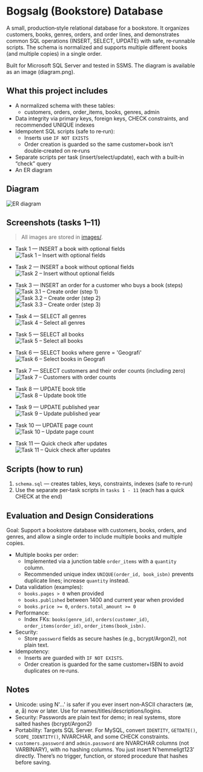 # Bogsalg (Bookstore) Database

A small, production‑style relational database for a bookstore. It organizes customers, books, genres, orders, and order lines, and demonstrates common SQL operations (INSERT, SELECT, UPDATE) with safe, re‑runnable scripts. The schema is normalized and supports multiple different books (and multiple copies) in a single order.

Built for Microsoft SQL Server and tested in SSMS. The diagram is available as an image (diagram.png).

## What this project includes

- A normalized schema with these tables:
  - customers, orders, order_items, books, genres, admin
- Data integrity via primary keys, foreign keys, CHECK constraints, and recommended UNIQUE indexes
- Idempotent SQL scripts (safe to re‑run):
  - Inserts use `IF NOT EXISTS`
  - Order creation is guarded so the same customer+book isn’t double‑created on re‑runs
- Separate scripts per task (insert/select/update), each with a built‑in “check” query
- An ER diagram 

## Diagram

![ER diagram](images/diagram.png)

## Screenshots (tasks 1–11)

> All images are stored in [images/](images/).

- Task 1 — INSERT a book with optional fields  
  ![Task 1 – Insert with optional fields](images/01_insert_book_with_optional.png)

- Task 2 — INSERT a book without optional fields  
  ![Task 2 – Insert without optional fields](images/02_insert_book_without_optional.png)

- Task 3 — INSERT an order for a customer who buys a book (steps)  
  ![Task 3.1 – Create order (step 1)](images/031_create_order_customer_buys_book.png)  
  ![Task 3.2 – Create order (step 2)](images/032_create_order_customer_buys_book.png)  
  ![Task 3.3 – Create order (step 3)](images/033_create_order_customer_buys_book.png)

- Task 4 — SELECT all genres  
  ![Task 4 – Select all genres](images/04_select_all_genres.png)

- Task 5 — SELECT all books  
  ![Task 5 – Select all books](images/05_select_all_books.png)

- Task 6 — SELECT books where genre = 'Geografi'  
  ![Task 6 – Select books in Geografi](images/06_select_books_in_geografi.png)

- Task 7 — SELECT customers and their order counts (including zero)  
  ![Task 7 – Customers with order counts](images/07_select_customers_with_order_counts.png)

- Task 8 — UPDATE book title  
  ![Task 8 – Update book title](images/08_update_book_title.png)

- Task 9 — UPDATE published year  
  ![Task 9 – Update published year](images/09_update_book_published.png)

- Task 10 — UPDATE page count  
  ![Task 10 – Update page count](images/10_update_book_pages.png)

- Task 11 — Quick check after updates  
  ![Task 11 – Quick check after updates](images/11_quick_check_after_updates.png)

## Scripts (how to run)

1) `schema.sql` — creates tables, keys, constraints, indexes (safe to re‑run)  
2) Use the separate per‑task scripts in `tasks 1 - 11` (each has a quick CHECK at the end)

## Evaluation and Design Considerations

Goal: Support a bookstore database with customers, books, orders, and genres, and allow a single order to include multiple books and multiple copies.

- Multiple books per order:
  - Implemented via a junction table `order_items` with a `quantity` column.
  - Recommended unique index `UNIQUE(order_id, book_isbn)` prevents duplicate lines; increase `quantity` instead.
- Data validation (examples):
  - `books.pages > 0` when provided
  - `books.published` between 1400 and current year when provided
  - `books.price >= 0`, `orders.total_amount >= 0`
- Performance:
  - Index FKs: `books(genre_id)`, `orders(customer_id)`, `order_items(order_id)`, `order_items(book_isbn)`.
- Security:
  - Store `password` fields as secure hashes (e.g., bcrypt/Argon2), not plain text.
- Idempotency:
  - Inserts are guarded with `IF NOT EXISTS`.
  - Order creation is guarded for the same customer+ISBN to avoid duplicates on re‑runs.

## Notes

- Unicode: using N'...' is safer if you ever insert non‑ASCII characters (æ, ø, å) now or later. Use for names/titles/descriptions/logins.
- Security: Passwords are plain text for demo; in real systems, store salted hashes (bcrypt/Argon2)
- Portability: Targets SQL Server. For MySQL, convert `IDENTITY`, `GETDATE()`, `SCOPE_IDENTITY()`, NVARCHAR, and some CHECK constraints.
- `customers.password` and `admin.password` are NVARCHAR columns (not VARBINARY), with no hashing columns. You just insert N'hemmeligt123' directly. There’s no trigger, function, or stored procedure that hashes before saving.
